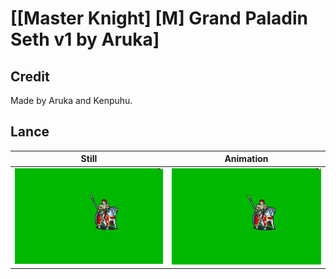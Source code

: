 # [\[Master Knight\] \[M\] Grand Paladin Seth v1 by Aruka]

## Credit

Made by Aruka and Kenpuhu.
	
## Lance

| Still | Animation |
| :---: | :-------: |
| ![Lance still](./Lance_000.png) | ![Lance animation](./Lance.gif) |

